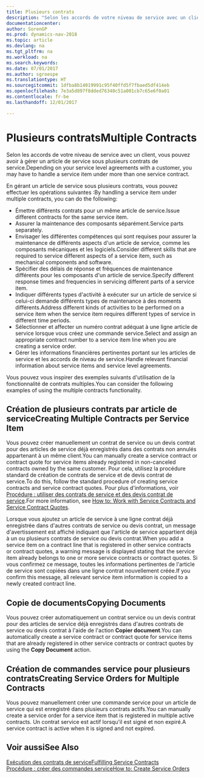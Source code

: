 ```yaml
---
title: Plusieurs contrats
description: "Selon les accords de votre niveau de service avec un client, vous pouvez avoir à gérer un article de service sous plusieurs contrats de service."
documentationcenter: 
author: SorenGP
ms.prod: dynamics-nav-2018
ms.topic: article
ms.devlang: na
ms.tgt_pltfrm: na
ms.workload: na
ms.search.keywords: 
ms.date: 07/01/2017
ms.author: sgroespe
ms.translationtype: HT
ms.sourcegitcommit: 1dfba8b14019991c95f40ffd5f7fbaed5df414eb
ms.openlocfilehash: 7e3a5d897f8dded76340c51a001cb7c65e6f0a01
ms.contentlocale: fr-be
ms.lasthandoff: 12/01/2017

---
```

# <a name="multiple-contracts"></a><span data-ttu-id="3befc-103">Plusieurs contrats</span><span class="sxs-lookup"><span data-stu-id="3befc-103">Multiple Contracts</span></span>
<span data-ttu-id="3befc-104">Selon les accords de votre niveau de service avec un client, vous pouvez avoir à gérer un article de service sous plusieurs contrats de service.</span><span class="sxs-lookup"><span data-stu-id="3befc-104">Depending on your service level agreements with a customer, you may have to handle a service item under more than one service contract.</span></span>  
  
<span data-ttu-id="3befc-105">En gérant un article de service sous plusieurs contrats, vous pouvez effectuer les opérations suivantes :</span><span class="sxs-lookup"><span data-stu-id="3befc-105">By handling a service item under multiple contracts, you can do the following:</span></span>  
  
* <span data-ttu-id="3befc-106">Émettre différents contrats pour un même article de service.</span><span class="sxs-lookup"><span data-stu-id="3befc-106">Issue different contracts for the same service item.</span></span>  
* <span data-ttu-id="3befc-107">Assurer la maintenance des composants séparément.</span><span class="sxs-lookup"><span data-stu-id="3befc-107">Service parts separately.</span></span>  
* <span data-ttu-id="3befc-108">Envisager les différentes compétences qui sont requises pour assurer la maintenance de différents aspects d'un article de service, comme les composants mécaniques et les logiciels.</span><span class="sxs-lookup"><span data-stu-id="3befc-108">Consider different skills that are required to service different aspects of a service item, such as mechanical components and software.</span></span>  
* <span data-ttu-id="3befc-109">Spécifier des délais de réponse et fréquences de maintenance différents pour les composants d'un article de service.</span><span class="sxs-lookup"><span data-stu-id="3befc-109">Specify different response times and frequencies in servicing different parts of a service item.</span></span>  
* <span data-ttu-id="3befc-110">Indiquer différents types d'activité à exécuter sur un article de service si celui-ci demande différents types de maintenance à des moments différents.</span><span class="sxs-lookup"><span data-stu-id="3befc-110">Address different kinds of activities to be performed on a service item when the service item requires different types of service in different time periods.</span></span>  
* <span data-ttu-id="3befc-111">Sélectionner et affecter un numéro contrat adéquat à une ligne article de service lorsque vous créez une commande service.</span><span class="sxs-lookup"><span data-stu-id="3befc-111">Select and assign an appropriate contract number to a service item line when you are creating a service order.</span></span>  
* <span data-ttu-id="3befc-112">Gérer les informations financières pertinentes portant sur les articles de service et les accords de niveau de service.</span><span class="sxs-lookup"><span data-stu-id="3befc-112">Handle relevant financial information about service items and service level agreements.</span></span>  
  
<span data-ttu-id="3befc-113">Vous pouvez vous inspirer des exemples suivants d'utilisation de la fonctionnalité de contrats multiples.</span><span class="sxs-lookup"><span data-stu-id="3befc-113">You can consider the following examples of using the multiple contracts functionality.</span></span>  
  
## <a name="creating-multiple-contracts-per-service-item"></a><span data-ttu-id="3befc-114">Création de plusieurs contrats par article de service</span><span class="sxs-lookup"><span data-stu-id="3befc-114">Creating Multiple Contracts per Service Item</span></span>  
<span data-ttu-id="3befc-115">Vous pouvez créer manuellement un contrat de service ou un devis contrat pour des articles de service déjà enregistrés dans des contrats non annulés appartenant à un même client.</span><span class="sxs-lookup"><span data-stu-id="3befc-115">You can manually create a service contract or contract quote for service items already registered in non-canceled contracts owned by the same customer.</span></span> <span data-ttu-id="3befc-116">Pour cela, utilisez la procédure standard de création de contrats de service et de devis contrat de service.</span><span class="sxs-lookup"><span data-stu-id="3befc-116">To do this, follow the standard procedure of creating service contracts and service contract quotes.</span></span> <span data-ttu-id="3befc-117">Pour plus d'informations, voir [Procédure : utiliser des contrats de service et des devis contrat de service](service-how-to-create-service-contracts-and-service-contract-quotes.md).</span><span class="sxs-lookup"><span data-stu-id="3befc-117">For more information, see [How to: Work with Service Contracts and Service Contract Quotes](service-how-to-create-service-contracts-and-service-contract-quotes.md).</span></span>  
  
<span data-ttu-id="3befc-118">Lorsque vous ajoutez un article de service à une ligne contrat déjà enregistrée dans d'autres contrats de service ou devis contrat, un message d'avertissement est affiché indiquant que l'article de service appartient déjà à un ou plusieurs contrats de service ou devis contrat.</span><span class="sxs-lookup"><span data-stu-id="3befc-118">When you add a service item on a contract line that is registered in other service contracts or contract quotes, a warning message is displayed stating that the service item already belongs to one or more service contracts or contract quotes.</span></span> <span data-ttu-id="3befc-119">Si vous confirmez ce message, toutes les informations pertinentes de l'article de service sont copiées dans une ligne contrat nouvellement créée.</span><span class="sxs-lookup"><span data-stu-id="3befc-119">If you confirm this message, all relevant service item information is copied to a newly created contract line.</span></span>  
  
## <a name="copying-documents"></a><span data-ttu-id="3befc-120">Copie de documents</span><span class="sxs-lookup"><span data-stu-id="3befc-120">Copying Documents</span></span>  
<span data-ttu-id="3befc-121">Vous pouvez créer automatiquement un contrat service ou un devis contrat pour des articles de service déjà enregistrés dans d'autres contrats de service ou devis contrat à l'aide de l'action **Copier document**.</span><span class="sxs-lookup"><span data-stu-id="3befc-121">You can automatically create a service contract or contract quote for service items that are already registered in other service contracts or contract quotes by using the **Copy Document** action.</span></span>  
  
## <a name="creating-service-orders-for-multiple-contracts"></a><span data-ttu-id="3befc-122">Création de commandes service pour plusieurs contrats</span><span class="sxs-lookup"><span data-stu-id="3befc-122">Creating Service Orders for Multiple Contracts</span></span>  
<span data-ttu-id="3befc-123">Vous pouvez manuellement créer une commande service pour un article de service qui est enregistré dans plusieurs contrats actifs.</span><span class="sxs-lookup"><span data-stu-id="3befc-123">You can manually create a service order for a service item that is registered in multiple active contracts.</span></span> <span data-ttu-id="3befc-124">Un contrat service est actif lorsqu'il est signé et non expiré.</span><span class="sxs-lookup"><span data-stu-id="3befc-124">A service contract is active when it is signed and not expired.</span></span>  
  
## <a name="see-also"></a><span data-ttu-id="3befc-125">Voir aussi</span><span class="sxs-lookup"><span data-stu-id="3befc-125">See Also</span></span>  
[<span data-ttu-id="3befc-126">Exécution des contrats de service</span><span class="sxs-lookup"><span data-stu-id="3befc-126">Fulfilling Service Contracts</span></span>](service-fulfill-service-contracts.md)  
[<span data-ttu-id="3befc-127">Procédure : créer des commandes service</span><span class="sxs-lookup"><span data-stu-id="3befc-127">How to: Create Service Orders</span></span>](service-how-to-create-service-orders.md)  

